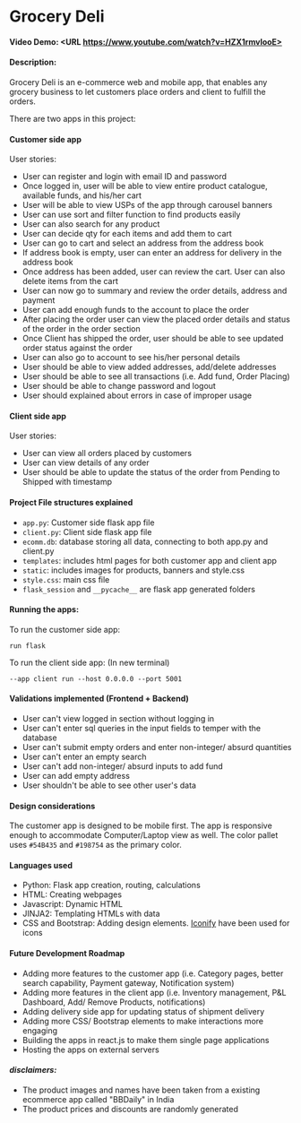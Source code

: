 # Grocery Deli
#### Video Demo:  <URL https://www.youtube.com/watch?v=HZX1rmvlooE>
#### Description: 
Grocery Deli is an e-commerce web and mobile app, that enables any grocery business to let customers place orders and client to fulfill the orders.

There are two apps in this project:
#### **Customer side app**
User stories:
- User can register and login with email ID and password
- Once logged in, user will be able to view entire product catalogue, available funds, and his/her cart
- User will be able to view USPs of the app through carousel banners
- User can use sort and filter function to find products easily 
- User can also search for any product 
- User can decide qty for each items and add them to cart 
- User can go to cart and select an address from the address book
- If address book is empty, user can enter an address for delivery in the address book
- Once address has been added, user can review the cart. User can also delete items from the cart
- User can now go to summary and review the order details, address and payment
- User can add enough funds to the account to place the order
- After placing the order user can view the placed order details and status of the order in the order section
- Once Client has shipped the order, user should be able to see updated order status against the order
- User can also go to account to see his/her personal details
- User should be able to view added addresses, add/delete addresses
- User should be able to see all transactions (i.e. Add fund, Order Placing)
- User should be able to change password and logout
- User should explained about errors in case of improper usage

#### **Client side app**
User stories:
- User can view all orders placed by customers
- User can view details of any order
- User should be able to update the status of the order from Pending to Shipped with timestamp

#### **Project File structures explained**
- `app.py`: Customer side flask app file
- `client.py`: Client side flask app file
- `ecomm.db`: database storing all data, connecting to both app.py and client.py
- `templates`: includes html pages for both customer app and client app
- `static`: includes images for products, banners and style.css
- `style.css`: main css file
- `flask_session` and `__pycache__` are flask app generated folders

#### **Running the apps:**
To run the customer side app:
```
run flask
```
To run the client side app: (In new terminal)
```
--app client run --host 0.0.0.0 --port 5001
```

#### **Validations implemented** (Frontend + Backend)
- User can't view logged in section without logging in
- User can't enter sql queries in the input fields to temper with the database
- User can't submit empty orders and enter non-integer/ absurd quantities
- User can't enter an empty search
- User can't add non-integer/ absurd inputs to add fund
- User can add empty address
- User shouldn't be able to see other user's data

#### **Design considerations**
The customer app is designed to be mobile first. The app is responsive enough to accommodate Computer/Laptop view as well. The color pallet uses `#54B435` and `#198754` as the primary color.

#### **Languages used**
- Python: Flask app creation, routing, calculations
- HTML: Creating webpages
- Javascript: Dynamic HTML
- JINJA2: Templating HTMLs with data
- CSS and Bootstrap: Adding design elements. [Iconify](https://iconify.design/) have been used for icons
#### **Future Development Roadmap**
- Adding more features to the customer app (i.e. Category pages, better search capability, Payment gateway, Notification system)
- Adding more features in the client app (i.e. Inventory management, P&L Dashboard, Add/ Remove Products, notifications)
- Adding delivery side app for updating status of shipment delivery
- Adding more CSS/ Bootstrap elements to make interactions more engaging
- Building the apps in react.js to make them single page applications 
- Hosting the apps on external servers
#### _disclaimers:_
- The product images and names have been taken from a existing ecommerce app called "BBDaily" in India
- The product prices and discounts are randomly generated